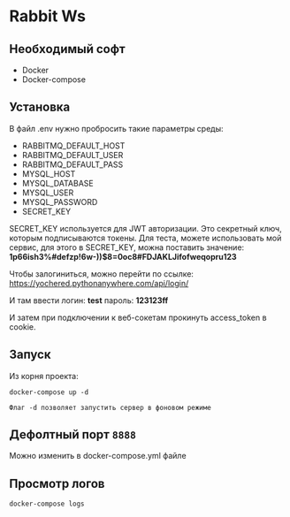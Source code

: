 # Rabbit Ws
## Необходимый софт
* Docker
* Docker-compose

## Установка
В файл .env нужно пробросить такие параметры среды:
* RABBITMQ_DEFAULT_HOST
* RABBITMQ_DEFAULT_USER
* RABBITMQ_DEFAULT_PASS
* MYSQL_HOST
* MYSQL_DATABASE
* MYSQL_USER
* MYSQL_PASSWORD
* SECRET_KEY

SECRET_KEY используется для JWT авторизации. Это секретный ключ, которым подписываются токены.
Для теста, можете использовать мой сервис, для этого в SECRET_KEY, можна поставить значение: 
**1p66ish3%#defzp!6w-))$8=0oc8#FDJAKLJifofweqopru123**

Чтобы залогиниться, можно перейти по ссылке: https://yochered.pythonanywhere.com/api/login/

И там ввести логин: **test**
            пароль: **123123ff**
            
И затем при подключении к веб-сокетам прокинуть access_token в cookie.
## Запуск
Из корня проекта:
```
docker-compose up -d

Флаг -d позволяет запустить сервер в фоновом режиме
```

## Дефолтный порт ```8888```
Можно изменить в docker-compose.yml файле

## Просмотр логов
```
docker-compose logs
```